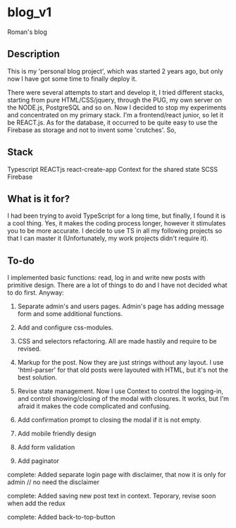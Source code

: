# blog_v1

Roman's blog

## Description

This is my 'personal blog project', which was started 2 years ago, but only now
I have got some time to finally deploy it.

There were several attempts to start and develop it, I tried different stacks,
starting from pure HTML/CSS/jquery, through the PUG, my own server on the
NODE.js, PostgreSQL and so on. Now I decided to stop my experiments and
concentrated on my primary stack. I'm a frontend/react junior, so let it be
REACT.js. As for the database, it occurred to be quite easy to use the Firebase
as storage and not to invent some 'crutches'. So,

## Stack

Typescript REACTjs react-create-app Context for the shared state SCSS Firebase

## What is it for?

I had been trying to avoid TypeScript for a long time, but finally, I found it
is a cool thing. Yes, it makes the coding process longer, however it stimulates
you to be more accurate. I decide to use TS in all my following projects so that
I can master it (Unfortunately, my work projects didn't require it).

## To-do

I implemented basic functions: read, log in and write new posts with primitive
design. There are a lot of things to do and I have not decided what to do first.
Anyway:

1. Separate admin's and users pages. Admin's page has adding message form and
   some additional functions.
2. Add and configure css-modules.
3. CSS and selectors refactoring. All are made hastily and require to be
   revised.
4. Markup for the post. Now they are just strings without any layout. I use
   'html-parser' for that old posts were layouted with HTML, but it's not the
   best solution.
5. Revise state management. Now I use Context to control the logging-in, and
   control showing/closing of the modal with closures. It works, but I'm afraid
   it makes the code complicated and confusing.

6. Add confirmation prompt to closing the modal if it is not empty.

7. Add mobile friendly design

8. Add form validation

9. Add paginator

complete: Added separate login page with disclaimer, that now it is only for
admin // no need the disclaimer

complete: Added saving new post text in context. Teporary, revise soon when add
the redux

complete: Added back-to-top-button
